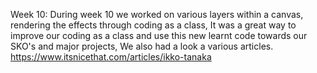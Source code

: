 Week 10:
During week 10 we worked on various layers within a canvas, rendering the effects through coding as a class, It was a great way to improve our coding as a class and use this new learnt code towards our SKO's and major projects, We also had a look a various articles.
https://www.itsnicethat.com/articles/ikko-tanaka
